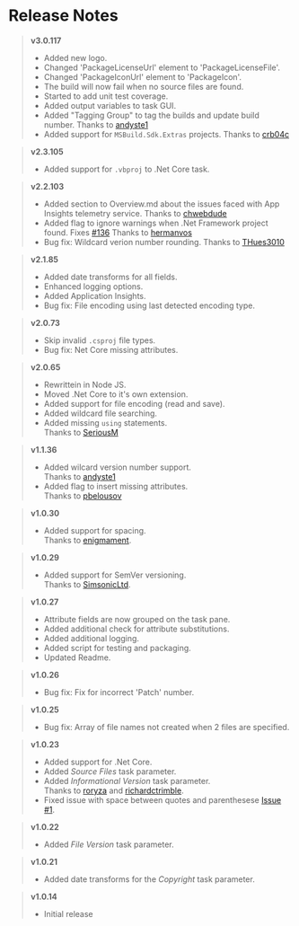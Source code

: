 # Release Notes
> **v3.0.117**
> - Added new logo.
> - Changed 'PackageLicenseUrl' element to 'PackageLicenseFile'.
> - Changed 'PackageIconUrl' element to 'PackageIcon'.
> - The build will now fail when no source files are found.
> - Started to add unit test coverage.
> - Added output variables to task GUI.
> - Added "Tagging Group" to tag the builds and update build number.
> Thanks to [andyste1](https://github.com/andyste1)
> - Added support for `MSBuild.Sdk.Extras` projects.
> Thanks to [crb04c](https://github.com/crb04c)

> **v2.3.105**
> - Added support for `.vbproj` to .Net Core task.

> **v2.2.103**
> - Added section to Overview.md about the issues faced with App Insights telemetry service.
> Thanks to [chwebdude](https://github.com/chwebdude)
> - Added flag to ignore warnings when .Net Framework project found. Fixes [#136](https://github.com/BMuuN/vsts-assemblyinfo-task/issues/136)
> Thanks to [hermanvos](https://github.com/hermanvos)
> - Bug fix: Wildcard verion number rounding.
> Thanks to [THues3010 ](https://github.com/THues3010)

> **v2.1.85**
> - Added date transforms for all fields.
> - Enhanced logging options.
> - Added Application Insights.
> - Bug fix: File encoding using last detected encoding type.

> **v2.0.73**
> - Skip invalid `.csproj` file types.
> - Bug fix: Net Core missing attributes.

> **v2.0.65**
> - Rewrittein in Node JS.
> - Moved .Net Core to it's own extension.
> - Added support for file encoding (read and save).
> - Added wildcard file searching.
> - Added missing `using` statements.  
> Thanks to [SeriousM](https://github.com/SeriousM)

> **v1.1.36**
> - Added wilcard version number support.  
> Thanks to [andyste1](https://github.com/andyste1)
> - Added flag to insert missing attributes.  
> Thanks to [pbelousov](https://github.com/pbelousov)

> **v1.0.30**
> - Added support for spacing.  
>  Thanks to [enigmament](https://github.com/enigmament).

> **v1.0.29**
> - Added support for SemVer versioning.  
>  Thanks to [SimsonicLtd](https://github.com/SimsonicLtd).

> **v1.0.27**
> - Attribute fields are now grouped on the task pane.
> - Added additional check for attribute substitutions.
> - Added additional logging.
> - Added script for testing and packaging.
> - Updated Readme.

> **v1.0.26**
> - Bug fix: Fix for incorrect 'Patch' number.

> **v1.0.25**
> - Bug fix: Array of file names not created when 2 files are specified.

> **v1.0.23**
> - Added support for .Net Core.
> - Added *Source Files* task parameter.
> - Added *Informational Version* task parameter.  
>  Thanks to [roryza](https://github.com/roryza) and [richardctrimble](https://github.com/richardctrimble).
> - Fixed issue with space between quotes and parenthesese [Issue #1](https://github.com/BMuuN/vsts-assemblyinfo-task/issues/1).

> **v1.0.22**
> - Added *File Version* task parameter.

> **v1.0.21**
> - Added date transforms for the *Copyright* task parameter.

> **v1.0.14**
> - Initial release